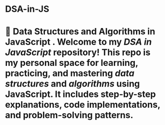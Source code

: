 # DSA-in-JS
# 🧠 Data Structures and Algorithms in JavaScript . Welcome to my *DSA in JavaScript* repository!   This repo is my personal space for learning, practicing, and mastering *data structures* and *algorithms* using JavaScript.   It includes step-by-step explanations, code implementations, and problem-solving patterns.
